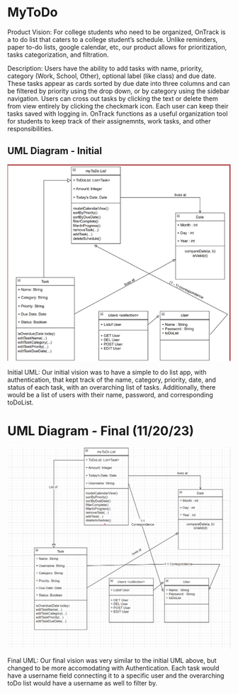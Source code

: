 # MyToDo

Product Vision: For college students who need to be organized, OnTrack is a to do list that caters to a college student’s schedule. Unlike reminders, paper to-do lists, google calendar, etc, our product allows for prioritization, tasks categorization, and filtration.

Description: Users have the ability to add tasks with name, priority, category (Work, School, Other), optional label (like class) and due date. These tasks appear as cards sorted by due date into three columns and can be filtered by priority using the drop down, or by category using the sidebar navigation. Users can cross out tasks by clicking the text or delete them from view entirely by clicking the checkmark icon. Each user can keep their tasks saved with logging in. OnTrack functions as a useful organization tool for students to keep track of their assignemnts, work tasks, and other responsibilities.

## UML Diagram - Initial

![Img](./initial_uml.png)

Initial UML: Our initial vision was to have a simple to do list app,
with authentication, that kept track of the name, category, priority,
date, and status of each task, with an overarching list of tasks.
Additionally, there would be a list of users with their name, password,
and corresponding toDoList.

# UML Diagram - Final (11/20/23)

![Img](./final_uml.png)

Final UML: Our final vision was very similar to the initial UML above, but
changed to be more accomodating with Authentication. Each task would have
a username field connecting it to a specific user and the overarching toDo
list would have a username as well to filter by.
